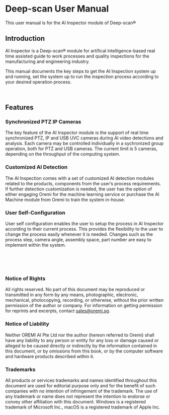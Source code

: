 # Deep-scan User Manual
This user manual is for the AI Inspector module of Deep-scan&reg;


## Introduction
AI Inspector is a Deep-scan&reg; module for artifical intelligence-based real time assisted guide to work processes and quality inspections for the manufacturing and engineering industry.

This manual documents the key steps to get the AI Inspection system up and running, set the system up to run the inspection process according to your desired operation process.

<br/>

## Features
### Synchronized PTZ IP Cameras

The key feature of the AI Inspector module is the support of real time synchronized PTZ, IP and USB UVC cameras during AI video detections and analysis.
Each camera may be controlled individually in a sychronized group operation, both for PTZ and USB cameras. The current limit is 5 cameras, depending on the throughput of the computing system. 

### Customized AI Detection
The AI Inspection comes with a set of customized AI detection modules related to the products, components from the user’s process requirements. 
If further detection customization is needed, the user has the option of either engaging  Oremi for the machine learning service or purchase the AI Machine module from Oremi to train the system in-house.

### User Self-Configuration
User self configuration enables the user to setup the process in AI Inspector according to their current process. This provides the flexibility to the user to change the process easily whenever it is needed. Changes such as the process step, camera angle, assembly space, part number are easy to implement within the system.




<br/><br/><br/>

### Notice of Rights
All rights reserved. No part of this document may be reproduced or transmitted in any form by any means, photographic, electronic,
mechanical, photocopying, recording, or otherwise, without the prior written permission of the author or company.
For information on getting permission for reprints and excerpts, contact sales@oremi.sg.

### Notice of Liability
Neither OREMI AI Pte Ltd nor the author (hereon referred to Oremi) shall have any liability to any person or entity for any loss or damage
caused or alleged to be caused directly or indirectly by the information contained in this document, or by omissions
from this book, or by the computer software and hardware products described within it.

### Trademarks
All products or services trademarks and names identified throughout this document are used for editorial purpose only and for the benefit of such companies with no
intention of infringement of the trademark. The use of any trademark or name does not represent the intention to endorse or convey other affiliation with this document.
Windows is a registered trademark of Microsoft Inc., macOS is a registered trademark of Apple Inc.